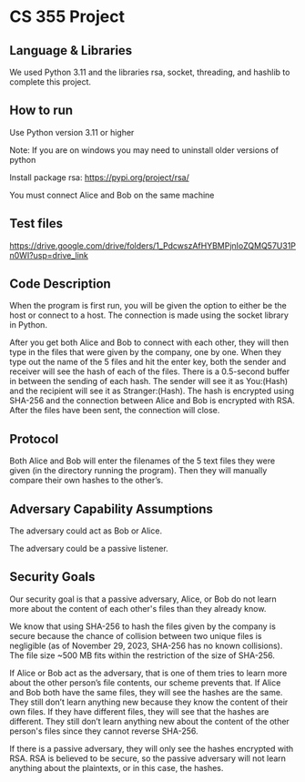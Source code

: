 # CS 355 Project

## Language & Libraries
We used Python 3.11 and the libraries rsa, socket, threading, and hashlib to complete this project.

## How to run
Use Python version 3.11 or higher

Note:
If you are on windows you may need to uninstall older versions of python

Install package rsa:
https://pypi.org/project/rsa/

You must connect Alice and Bob on the same machine

## Test files
https://drive.google.com/drive/folders/1_PdcwszAfHYBMPjnIoZQMQ57U31Pn0WI?usp=drive_link

## Code Description
When the program is first run, you will be given the option to either be the host or connect to a host. The connection is made using the socket library in Python.

After you get both Alice and Bob to connect with each other, they will then type in the files that were given by the company, one by one. When they type out the name of the 5 files and hit the enter key, both the sender and receiver will see the hash of each of the files. There is a 0.5-second buffer in between the sending of each hash. The sender will see it as You:(Hash) and the recipient will see it as Stranger:(Hash). The hash is encrypted using SHA-256 and the connection between Alice and Bob is encrypted with RSA. After the files have been sent, the connection will close.


## Protocol
Both Alice and Bob will enter the filenames of the 5 text files they were given (in the directory running the program).
Then they will manually compare their own hashes to the other’s.


## Adversary Capability Assumptions
The adversary could act as Bob or Alice.

The adversary could be a passive listener.


## Security Goals
Our security goal is that a passive adversary, Alice, or Bob do not learn more about the content of each other's files than they already know.

We know that using SHA-256 to hash the files given by the company is secure because the chance of collision between two unique files is negligible (as of November 29, 2023, SHA-256 has no known collisions). The file size ~500 MB fits within the restriction of the size of SHA-256.

If Alice or Bob act as the adversary, that is one of them tries to learn more about the other person’s file contents, our scheme prevents that. If Alice and Bob both have the same files, they will see the hashes are the same. They still don’t learn anything new because they know the content of their own files. If they have different files, they will see that the hashes are different. They still don’t learn anything new about the content of the other person's files since they cannot reverse SHA-256. 

If there is a passive adversary, they will only see the hashes encrypted with RSA. RSA is believed to be secure, so the passive adversary will not learn anything about the plaintexts, or in this case, the hashes.
